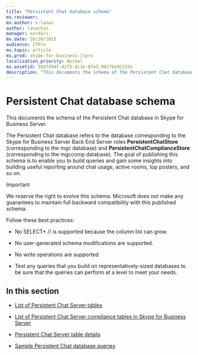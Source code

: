 ```yaml
---
title: "Persistent Chat database schema"
ms.reviewer: 
ms.author: v-lanac
author: lanachin
manager: serdars
ms.date: 10/20/2015
audience: ITPro
ms.topic: article
ms.prod: skype-for-business-itpro
localization_priority: Normal
ms.assetid: 58d7d94f-42f5-4c3e-8fe5-901fbe92152e
description: "This documents the schema of the Persistent Chat database in Skype for Business Server."
---
```


# Persistent Chat database schema
 
This documents the schema of the Persistent Chat database in Skype for Business Server.
  
The Persistent Chat database refers to the database corresponding to the Skype for Business Server Back End Server roles **PersistentChatStore** (corresponding to the mgc database) and **PersistentChatComplianceStore** (corresponding to the mgccomp database). The goal of publishing this schema is to enable you to build queries and gain some insights into building useful reporting around chat usage, active rooms, top posters, and so on.
  
> [!IMPORTANT]
> We reserve the right to evolve this schema. Microsoft does not make any guarantees to maintain full backward compatibility with this published schema. 
  
Follow these best practices:
  
- No SELECT\* // is supported because the column list can grow.
    
- No user-generated schema modifications are supported.
    
- No write operations are supported.
    
- Test any queries that you build on representatively-sized databases to be sure that the queries can perform at a level to meet your needs.
    
## In this section

- [List of Persistent Chat Server tables](list-of-persistent-chat-server-tables.md)
    
- [List of Persistent Chat Server compliance tables in Skype for Business Server](list-of-persistent-chat-server-compliance-tables.md)
    
- [Persistent Chat Server table details](persistent-chat-server-table-details.md)
    
- [Sample Persistent Chat database queries](sample-persistent-chat-database-queries.md)
    

